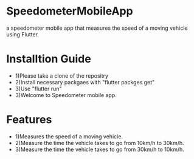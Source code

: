 # SpeedometerMobileApp
a speedometer mobile app that measures the speed of a moving vehicle using Flutter.

# Installtion Guide

- 1)Please take a clone of the repositry
- 2)Install necessary packgaes with "flutter packges get"
- 3)Use "flutter run"
- 3)Welcome to Speedometer mobile app.

# Features
- 1)Measures the speed of a moving vehicle.
- 2)Measure the time the vehicle takes to go from 10km/h to 30km/h.
- 3)Measure the time the vehicle takes to go from 30km/h to 10km/h.

